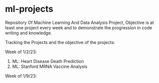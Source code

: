 # ml-projects
Repository Of Machine Learning And Data Analysis Project, Objective is at least one project every week and to demonstrate the progression in code writing and knowledge.

Tracking the Projects and the objective of the projects:

Week of 1/2/23: 
  1) ML: Heart Disease Death Prediction
  2) ML: Stanford MRNA Vaccine Analysis

Week of 1/9/23:
